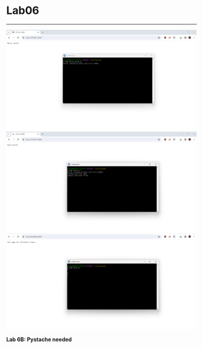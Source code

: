 # Lab06
----
![msys terminal](../images/lab6.01.png)
![msys terminal](../images/Lab6.02.png)
![msys terminal](../images/lab6.03.png)

**Lab 6B: Pystache needed**




